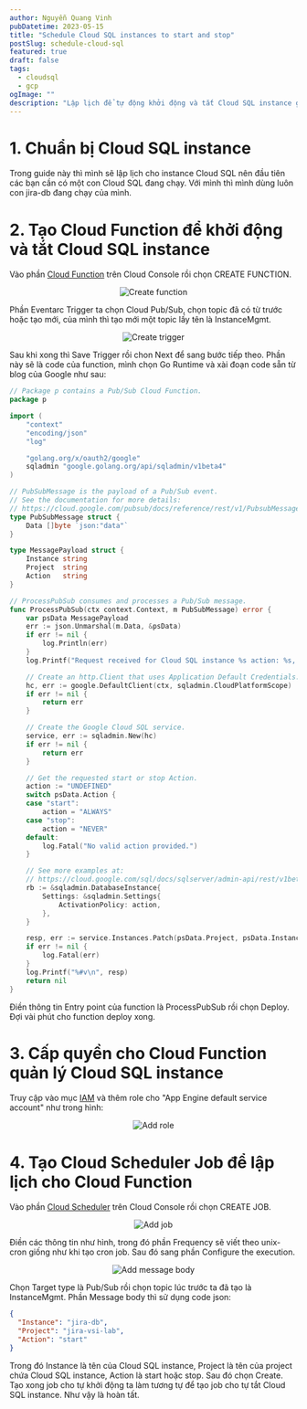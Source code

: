 ```yaml
---
author: Nguyễn Quang Vinh
pubDatetime: 2023-05-15
title: "Schedule Cloud SQL instances to start and stop"
postSlug: schedule-cloud-sql
featured: true
draft: false
tags:
  - cloudsql
  - gcp
ogImage: ""
description: "Lập lịch để tự động khởi động và tắt Cloud SQL instance giúp tiết kiệm chi phí"
---
```


# 1. Chuẩn bị Cloud SQL instance

Trong guide này thì mình sẽ lập lịch cho instance Cloud SQL nên đầu tiên các bạn cần có một con Cloud SQL đang chạy. Với mình thì mình dùng luôn con jira-db đang chạy của mình.

# 2. Tạo Cloud Function để khởi động và tắt Cloud SQL instance

Vào phần [Cloud Function](https://console.cloud.google.com/functions) trên Cloud Console rồi chọn CREATE FUNCTION.

<p align="center">
  <img src="https://raw.githubusercontent.com/hakuno2000/hakuno2000.github.io/master/src/content/blog/image/Screenshot%20from%202023-05-15%2015-01-42.png" alt="Create function">
</p>

Phần Eventarc Trigger ta chọn Cloud Pub/Sub, chọn topic đã có từ trước hoặc tạo mới, của mình thì tạo mới một topic lấy tên là InstanceMgmt.

<p align="center">
  <img src="https://raw.githubusercontent.com/hakuno2000/hakuno2000.github.io/master/src/content/blog/image/Screenshot%20from%202023-05-15%2015-09-59.png" alt="Create trigger">
</p>

Sau khi xong thì Save Trigger rồi chon Next để sang bước tiếp theo. Phần này sẽ là code của function, mình chọn Go Runtime và xài đoạn code sẵn từ blog của Google như sau:

```go
// Package p contains a Pub/Sub Cloud Function.
package p

import (
	"context"
	"encoding/json"
	"log"

	"golang.org/x/oauth2/google"
	sqladmin "google.golang.org/api/sqladmin/v1beta4"
)

// PubSubMessage is the payload of a Pub/Sub event.
// See the documentation for more details:
// https://cloud.google.com/pubsub/docs/reference/rest/v1/PubsubMessage
type PubSubMessage struct {
	Data []byte `json:"data"`
}

type MessagePayload struct {
	Instance string
	Project  string
	Action   string
}

// ProcessPubSub consumes and processes a Pub/Sub message.
func ProcessPubSub(ctx context.Context, m PubSubMessage) error {
	var psData MessagePayload
	err := json.Unmarshal(m.Data, &psData)
	if err != nil {
		log.Println(err)
	}
	log.Printf("Request received for Cloud SQL instance %s action: %s, %s", psData.Action, psData.Instance, psData.Project)

	// Create an http.Client that uses Application Default Credentials.
	hc, err := google.DefaultClient(ctx, sqladmin.CloudPlatformScope)
	if err != nil {
		return err
	}

	// Create the Google Cloud SQL service.
	service, err := sqladmin.New(hc)
	if err != nil {
		return err
	}

	// Get the requested start or stop Action.
	action := "UNDEFINED"
	switch psData.Action {
	case "start":
		action = "ALWAYS"
	case "stop":
		action = "NEVER"
	default:
		log.Fatal("No valid action provided.")
	}

	// See more examples at:
	// https://cloud.google.com/sql/docs/sqlserver/admin-api/rest/v1beta4/instances/patch
	rb := &sqladmin.DatabaseInstance{
		Settings: &sqladmin.Settings{
			ActivationPolicy: action,
		},
	}

	resp, err := service.Instances.Patch(psData.Project, psData.Instance, rb).Context(ctx).Do()
	if err != nil {
		log.Fatal(err)
	}
	log.Printf("%#v\n", resp)
	return nil
}
```

Điền thông tin Entry point của function là ProcessPubSub rồi chọn Deploy. Đợi vài phút cho function deploy xong.

# 3. Cấp quyền cho Cloud Function quản lý Cloud SQL instance

Truy cập vào mục [IAM](https://console.cloud.google.com/iam-admin) và thêm role cho "App Engine default service account" như trong hình:

<p align="center">
  <img src="https://raw.githubusercontent.com/hakuno2000/hakuno2000.github.io/master/src/content/blog/image/Screenshot%20from%202023-05-15%2015-33-00.png" alt="Add role">
</p>

# 4. Tạo Cloud Scheduler Job để lập lịch cho Cloud Function

Vào phần [Cloud Scheduler](https://console.cloud.google.com/cloudscheduler) trên Cloud Console rồi chọn CREATE JOB.

<p align="center">
  <img src="https://raw.githubusercontent.com/hakuno2000/hakuno2000.github.io/master/src/content/blog/image/Screenshot%20from%202023-05-15%2015-44-36.png" alt="Add job">
</p>

Điền các thông tin như hình, trong đó phần Frequency sẽ viết theo unix-cron giống như khi tạo cron job. Sau đó sang phần Configure the execution.

<p align="center">
  <img src="https://raw.githubusercontent.com/hakuno2000/hakuno2000.github.io/master/src/content/blog/image/Screenshot%20from%202023-05-15%2018-07-16.png" alt="Add message body">
</p>

Chọn Target type là Pub/Sub rồi chọn topic lúc trước ta đã tạo là InstanceMgmt. Phần Message body thì sử dụng code json:

```json
{
  "Instance": "jira-db",
  "Project": "jira-vsi-lab",
  "Action": "start"
}
```

Trong đó Instance là tên của Cloud SQL instance, Project là tên của project chứa Cloud SQL instance, Action là start hoặc stop. Sau đó chọn Create.
Tạo xong job cho tự khởi động ta làm tương tự để tạo job cho tự tắt Cloud SQL instance. Như vậy là hoàn tất.

